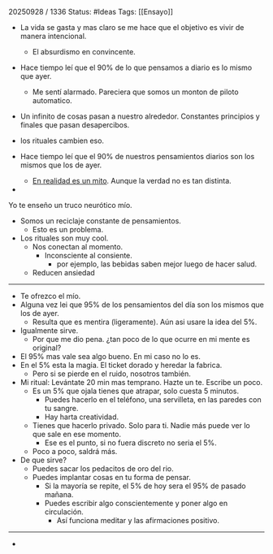 20250928 / 1336
Status: #Ideas
Tags: [[Ensayo]]


- La vida se gasta y mas claro se me hace que el objetivo es vivir de manera intencional. 
	- El absurdismo en convincente. 

- Hace tiempo leí que el 90% de lo que pensamos a diario es lo mismo que ayer.
	- Me sentí alarmado. Pareciera que somos un monton de piloto automatico.
- Un infinito de cosas pasan a nuestro alrededor. Constantes principios y finales que pasan desapercibos. 
- los rituales cambien eso.

- Hace tiempo leí que el 90% de nuestros pensamientos diarios son los mismos que los de ayer. 
	- [En realidad es un mito](https://policyviz.com/2024/10/16/fact-checking-60000-thoughts-the-mystery-behind-a-misleading-statistic/?srsltid=AfmBOopH4oA_SXV_RX9KQfAVZn937gb_Lpg9foLsal51RfN_KDpE4Bkv). Aunque la verdad no es tan distinta. 
- 









Yo te enseño un truco neurótico mío. 
- Somos un reciclaje constante de pensamientos. 
	- Esto es un problema. 
- Los rituales son muy cool.
	- Nos conectan al momento. 
		- Inconsciente al consiente. 
			- por ejemplo, las bebidas saben mejor luego de hacer salud. 
	- Reducen ansiedad
---

- Te ofrezco el mío.
- Alguna vez lei que 95% de los pensamientos del día son los mismos que los de ayer. 
	- Resulta que es mentira (ligeramente). Aún asi usare la idea del 5%.
- Igualmente sirve.
	- Por que me dio pena. ¿tan poco de lo que ocurre en mi mente es original?
- El 95% mas vale sea algo bueno. En mi caso no lo es. 
- En el 5% esta la magia. El ticket dorado y heredar la fabrica. 
	- Pero si se pierde en el ruido, nosotros también. 
- Mi ritual: Levántate 20 min mas temprano. Hazte un te. Escribe un poco. 
	- Es un 5% que ojala tienes que atrapar, solo cuesta 5 minutos. 
		- Puedes hacerlo en el teléfono, una servilleta, en las paredes con tu sangre. 
		- Hay harta creatividad.
	- Tienes que hacerlo privado. Solo para ti. Nadie más puede ver lo que sale en ese momento. 
		- Ese es el punto, si no fuera discreto no seria el 5%. 
	- Poco a poco, saldrá más.
- De que sirve?
	- Puedes sacar los pedacitos de oro del rio. 
	- Puedes implantar cosas en tu forma de pensar. 
		- Si la mayoría se repite, el 5% de hoy sera el 95% de pasado mañana. 
		- Puedes escribir algo conscientemente y poner algo en circulación.
			- Así funciona meditar y las afirmaciones positivo.
------
-  
